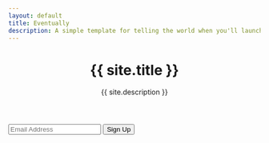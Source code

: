 ```yaml
---
layout: default
title: Eventually
description: A simple template for telling the world when you'll launch
---
```


<!-- Header -->
<header id="header">
	<h1>{{ site.title }}</h1>
	<p>{{ site.description }}</p>
</header>

<!-- Signup Form -->
<form id="signup-form" method="post" action="#">
	<input type="email" name="email" id="email" placeholder="Email Address" />
	<input type="submit" value="Sign Up" />
</form>